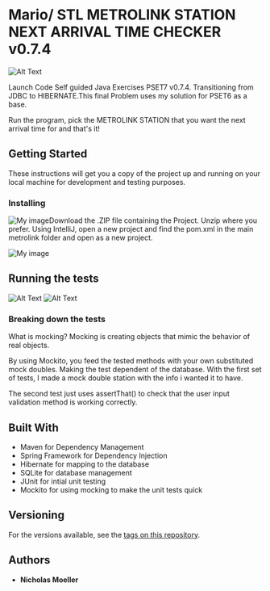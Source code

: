 
# Mario/ STL METROLINK STATION NEXT ARRIVAL TIME CHECKER v0.7.4

![Alt Text](https://i.imgur.com/8FgOAd5.gif)

Launch Code Self guided Java Exercises PSET7 v0.7.4. Transitioning from JDBC to HIBERNATE.This final Problem uses my solution for PSET6 as a base.

Run the program, pick the METROLINK STATION that you want the next arrival time for and that's it!

## Getting Started

These instructions will get you a copy of the project up and running on your local machine for development and testing purposes.

### Installing

![My image](https://i.imgur.com/cZ1E7M8.jpg)Download the .ZIP file containing the Project. Unzip where you prefer. Using IntelliJ, open a new project and find the pom.xml in the main metrolink folder and open as a new project. 

![My image](https://i.imgur.com/UIFmtYx.jpg)


## Running the tests
![Alt Text](https://i.imgur.com/lOo1WVX.gif)
![Alt Text](https://i.imgur.com/cYlTgF1.gif)
### Breaking down the tests
What is mocking?
Mocking is creating objects that mimic the behavior of real objects.

By using Mockito, you feed the tested methods with your own substituted mock doubles. Making the test dependent of the database. With the first set of tests, I made a mock double station with the info i wanted it to have.

The second test just uses assertThat() to check that the user input validation method is working correctly.


## Built With

* Maven for Dependency Management
* Spring Framework for Dependency Injection
* Hibernate for mapping to the database
* SQLite for database management
* JUnit for intial unit testing
* Mockito for using mocking to make the unit tests quick

## Versioning

For the versions available, see the [tags on this repository](https://github.com/nickmoel/mario/tags). 

## Authors

* **Nicholas Moeller** 


